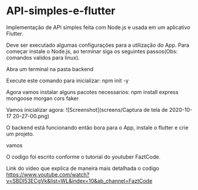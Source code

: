 # API-simples-e-flutter
Implementação de API simples feita com Node.js e usada em um aplicativo Flutter.  

Deve ser executado algumas configurações para a utilização do App. Para começar instale o Node.js, ao terminar siga os seguintes passos(Obs: comandos validos para linux).

Abra um terminal na pasta backend

Execute este comando para inicializar: 
npm init -y

Agora vamos instalar alguns pacotes necessarios: 
npm install express mongoose morgan cors faker 

Vamos inicializar agora:
![Screenshot](screens/Captura de tela de 2020-10-17 20-27-00.png)

O backend está funcionando então bora para o App, instale o flutter e crie um projeto.

vamos 

O codigo foi escrito conforme o tutorial do youtuber FaztCode.

Link do video que explica de maneira mais detalhada o codigo https://www.youtube.com/watch?v=SBDI53ECgVk&list=WL&index=10&ab_channel=FaztCode
